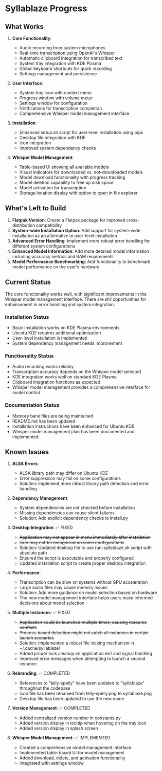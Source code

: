 # Syllablaze Progress

## What Works

1. **Core Functionality**:
   - Audio recording from system microphones
   - Real-time transcription using OpenAI's Whisper
   - Automatic clipboard integration for transcribed text
   - System tray integration with KDE Plasma
   - Global keyboard shortcuts for quick recording
   - Settings management and persistence

2. **User Interface**:
   - System tray icon with context menu
   - Progress window with volume meter
   - Settings window for configuration
   - Notifications for transcription completion
   - Comprehensive Whisper model management interface

3. **Installation**:
   - Enhanced setup.sh script for user-level installation using pipx
   - Desktop file integration with KDE
   - Icon integration
   - Improved system dependency checks

4. **Whisper Model Management**:
   - Table-based UI showing all available models
   - Visual indicators for downloaded vs. not-downloaded models
   - Model download functionality with progress tracking
   - Model deletion capability to free up disk space
   - Model activation for transcription
   - Storage location display with option to open in file explorer

## What's Left to Build

1. **Flatpak Version**: Create a Flatpak package for improved cross-distribution compatibility
2. **System-wide Installation Option**: Add support for system-wide installation as an alternative to user-level installation
3. **Advanced Error Handling**: Implement more robust error handling for different system configurations
4. **Enhanced Model Information**: Add more detailed model information including accuracy metrics and RAM requirements
5. **Model Performance Benchmarking**: Add functionality to benchmark model performance on the user's hardware

## Current Status

The core functionality works well, with significant improvements in the Whisper model management interface. There are still opportunities for enhancement in error handling and system integration.

### Installation Status

- Basic installation works on KDE Plasma environments
- Ubuntu KDE requires additional optimization
- User-level installation is implemented
- System dependency management needs improvement

### Functionality Status

- Audio recording works reliably
- Transcription accuracy depends on the Whisper model selected
- KDE integration works well on standard KDE Plasma
- Clipboard integration functions as expected
- Whisper model management provides a comprehensive interface for model control

### Documentation Status

- Memory bank files are being maintained
- README.md has been updated
- Installation instructions have been enhanced for Ubuntu KDE
- Whisper model management plan has been documented and implemented

## Known Issues

1. **ALSA Errors**:
   - ALSA library path may differ on Ubuntu KDE
   - Error suppression may fail on some configurations
   - Solution: Implement more robust library path detection and error handling

2. **Dependency Management**:
   - System dependencies are not checked before installation
   - Missing dependencies can cause silent failures
   - Solution: Add explicit dependency checks to install.py

3. **Desktop Integration**: ✅ FIXED
   - ~~Application may not appear in menu immediately after installation~~
   - ~~Icon may not be recognized on some configurations~~
   - Solution: Updated desktop file to use run-syllablaze.sh script with absolute path
   - Ensured the script is executable and properly configured
   - Updated installation script to create proper desktop integration

4. **Performance**:
    - Transcription can be slow on systems without GPU acceleration
    - Large audio files may cause memory issues
    - Solution: Add more guidance on model selection based on hardware
    - The new model management interface helps users make informed decisions about model selection

5. **Multiple Instances**: ✅ FIXED
    - ~~Application could be launched multiple times, causing resource conflicts~~
    - ~~Process-based detection might not catch all instances in certain launch scenarios~~
    - Solution: Implemented a robust file locking mechanism in ~/.cache/syllablaze/
    - Added proper lock cleanup on application exit and signal handling
    - Improved error messages when attempting to launch a second instance

5. **Rebranding**: ✅ COMPLETED
   - References to "telly-spelly" have been updated to "syllablaze" throughout the codebase
   - Icon file has been renamed from telly-spelly.png to syllablaze.png
   - Desktop file has been updated to use the new name

6. **Version Management**: ✅ COMPLETED
   - Added centralized version number in constants.py
   - Added version display in tooltip when hovering on the tray icon
   - Added version display in splash screen

7. **Whisper Model Management**: ✅ IMPLEMENTED
   - Created a comprehensive model management interface
   - Implemented table-based UI for model management
   - Added download, delete, and activation functionality
   - Integrated with settings window